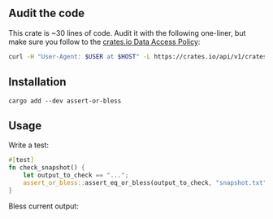 ## Audit the code

This crate is ~30 lines of code. Audit it with the following one-liner, but make sure you follow to the [crates.io Data Access Policy](https://crates.io/data-access):

```sh
curl -H "User-Agent: $USER at $HOST" -L https://crates.io/api/v1/crates/assert-or-bless/0.1.0/download | tar --extract --gzip --to-stdout | less
```

## Installation

```
cargo add --dev assert-or-bless
```

## Usage

Write a test:

```rs
#[test]
fn check_snapshot() {
    let output_to_check == "...";
    assert_or_bless::assert_eq_or_bless(output_to_check, "snapshot.txt");
}
```

Bless current output:
```
```


